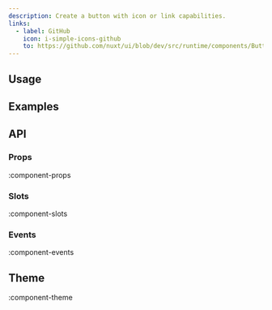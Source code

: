 ```yaml
---
description: Create a button with icon or link capabilities.
links:
  - label: GitHub
    icon: i-simple-icons-github
    to: https://github.com/nuxt/ui/blob/dev/src/runtime/components/Button.vue
---
```


## Usage

## Examples

## API

### Props

:component-props

### Slots

:component-slots

### Events

:component-events

## Theme

:component-theme
